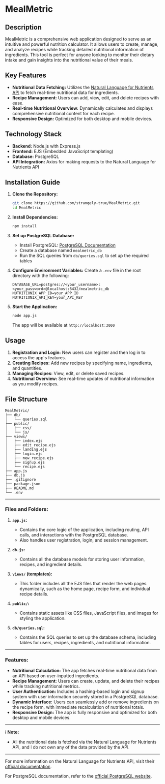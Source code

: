 # MealMetric

## Description

MealMetric is a comprehensive web application designed to serve as an intuitive and powerful nutrition calculator. It allows users to create, manage, and analyze recipes while tracking detailed nutritional information of ingredients. This tool is perfect for anyone looking to monitor their dietary intake and gain insights into the nutritional value of their meals.

## Key Features

- **Nutritional Data Fetching:** Utilizes the [Natural Language for Nutrients API](https://docx.syndigo.com/developers/docs/natural-language-for-nutrients) to fetch real-time nutritional data for ingredients.
- **Recipe Management:** Users can add, view, edit, and delete recipes with ease.
- **Real-time Nutritional Overview:** Dynamically calculates and displays comprehensive nutritional content for each recipe.
- **Responsive Design:** Optimized for both desktop and mobile devices.

## Technology Stack

- **Backend:** Node.js with Express.js
- **Frontend:** EJS (Embedded JavaScript templating)
- **Database:** PostgreSQL
- **API Integration:** Axios for making requests to the Natural Language for Nutrients API

## Installation Guide

1. **Clone the Repository:**
   ```bash
   git clone https://github.com/strangely-true/MealMetric.git
   cd MealMetric
   ```

2. **Install Dependencies:**
   ```bash
   npm install
   ```

3. **Set up PostgreSQL Database:**
   - Install PostgreSQL: [PostgreSQL Documentation](https://www.postgresql.org/)
   - Create a database named `mealmetric_db`
   - Run the SQL queries from `db/queries.sql` to set up the required tables

4. **Configure Environment Variables:**
   Create a `.env` file in the root directory with the following:
   ```
   DATABASE_URL=postgres://<your_username>:<your_password>@localhost:5432/mealmetric_db
   NUTRITIONIX_APP_ID=your_APP_ID
   NUTRITIONIX_API_KEY=your_API_KEY
   ```

5. **Start the Application:**
   ```bash
   node app.js
   ```
   The app will be available at `http://localhost:3000`

## Usage

1. **Registration and Login:** New users can register and then log in to access the app's features.
2. **Creating Recipes:** Add new recipes by specifying name, ingredients, and quantities.
3. **Managing Recipes:** View, edit, or delete saved recipes.
4. **Nutritional Overview:** See real-time updates of nutritional information as you modify recipes.

## File Structure

```
MealMetric/
├── db/
│   └── queries.sql
├── public/
│   ├── css/
│   └── js/
├── views/
│   ├── index.ejs
│   ├── edit_recipe.ejs
│   ├── landing.ejs
│   ├── login.ejs
│   ├── new_recipe.ejs
│   ├── signup.ejs
│   └── recipe.ejs
├── app.js
├── db.js
├── .gitignore
├── package.json
├── README.md
└── .env
```


---

### Files and Folders:

1.  **`app.js`:**
    
    -   Contains the core logic of the application, including routing, API calls, and interactions with the PostgreSQL database.
    -   Also handles user registration, login, and session management.
    
2.  **`db.js`:**
    
    -   Contains all the database models for storing user information, recipes, and ingredient details.
    
3.  **`views/` (templates):**
    
    -   This folder includes all the EJS files that render the web pages dynamically, such as the home page, recipe form, and individual recipe details.
    
4.  **`public/`:**
    
    -   Contains static assets like CSS files, JavaScript files, and images for styling the application.
    
5.  **`db/queries.sql`:**
    
    -   Contains the SQL queries to set up the database schema, including tables for users, recipes, ingredients, and nutritional information.


---

### Features:

-   **Nutritional Calculation:** The app fetches real-time nutritional data from an API based on user-inputted ingredients.
-   **Recipe Management:** Users can create, update, and delete their recipes while tracking nutritional metrics.
-   **User Authentication:** Includes a hashing-based login and signup system with user information securely stored in a PostgreSQL database.
-   **Dynamic Interface:** Users can seamlessly add or remove ingredients on the recipe form, with immediate recalculation of nutritional totals.
-   **Responsive Design:** The app is fully responsive and optimized for both desktop and mobile devices.

---

ℹ️ **Note:**

-   All the nutritional data is fetched via the Natural Language for Nutrients API, and I do not own any of the data provided by the API.

---


For more information on the Natural Language for Nutrients API, visit their [official documentation](https://docx.syndigo.com/developers/docs/natural-language-for-nutrients).

For PostgreSQL documentation, refer to the [official PostgreSQL website](https://www.postgresql.org/).